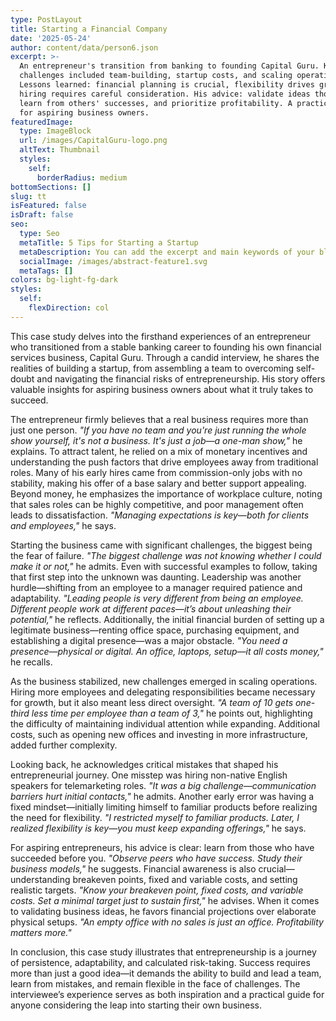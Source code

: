 ```yaml
---
type: PostLayout
title: Starting a Financial Company
date: '2025-05-24'
author: content/data/person6.json
excerpt: >-
  An entrepreneur's transition from banking to founding Capital Guru. Key
  challenges included team-building, startup costs, and scaling operations.
  Lessons learned: financial planning is crucial, flexibility drives growth, and
  hiring requires careful consideration. His advice: validate ideas thoroughly,
  learn from others' successes, and prioritize profitability. A practical guide
  for aspiring business owners.
featuredImage:
  type: ImageBlock
  url: /images/CapitalGuru-logo.png
  altText: Thumbnail
  styles:
    self:
      borderRadius: medium
bottomSections: []
slug: tt
isFeatured: false
isDraft: false
seo:
  type: Seo
  metaTitle: 5 Tips for Starting a Startup
  metaDescription: You can add the excerpt and main keywords of your blog post here.
  socialImage: /images/abstract-feature1.svg
  metaTags: []
colors: bg-light-fg-dark
styles:
  self:
    flexDirection: col
---
```

This case study delves into the firsthand experiences of an entrepreneur who transitioned from a stable banking career to founding his own financial services business, Capital Guru. Through a candid interview, he shares the realities of building a startup, from assembling a team to overcoming self-doubt and navigating the financial risks of entrepreneurship. His story offers valuable insights for aspiring business owners about what it truly takes to succeed.

The entrepreneur firmly believes that a real business requires more than just one person. *"If you have no team and you're just running the whole show yourself, it's not a business. It's just a job—a one-man show,"* he explains. To attract talent, he relied on a mix of monetary incentives and understanding the push factors that drive employees away from traditional roles. Many of his early hires came from commission-only jobs with no stability, making his offer of a base salary and better support appealing. Beyond money, he emphasizes the importance of workplace culture, noting that sales roles can be highly competitive, and poor management often leads to dissatisfaction. *"Managing expectations is key—both for clients and employees,"* he says.

Starting the business came with significant challenges, the biggest being the fear of failure. *"The biggest challenge was not knowing whether I could make it or not,"* he admits. Even with successful examples to follow, taking that first step into the unknown was daunting. Leadership was another hurdle—shifting from an employee to a manager required patience and adaptability. *"Leading people is very different from being an employee. Different people work at different paces—it’s about unleashing their potential,"* he reflects. Additionally, the initial financial burden of setting up a legitimate business—renting office space, purchasing equipment, and establishing a digital presence—was a major obstacle. *"You need a presence—physical or digital. An office, laptops, setup—it all costs money,"* he recalls.

As the business stabilized, new challenges emerged in scaling operations. Hiring more employees and delegating responsibilities became necessary for growth, but it also meant less direct oversight. *"A team of 10 gets one-third less time per employee than a team of 3,"* he points out, highlighting the difficulty of maintaining individual attention while expanding. Additional costs, such as opening new offices and investing in more infrastructure, added further complexity.

Looking back, he acknowledges critical mistakes that shaped his entrepreneurial journey. One misstep was hiring non-native English speakers for telemarketing roles. *"It was a big challenge—communication barriers hurt initial contacts,"* he admits. Another early error was having a fixed mindset—initially limiting himself to familiar products before realizing the need for flexibility. *"I restricted myself to familiar products. Later, I realized flexibility is key—you must keep expanding offerings,"* he says.

For aspiring entrepreneurs, his advice is clear: learn from those who have succeeded before you. *"Observe peers who have success. Study their business models,"* he suggests. Financial awareness is also crucial—understanding breakeven points, fixed and variable costs, and setting realistic targets. *"Know your breakeven point, fixed costs, and variable costs. Set a minimal target just to sustain first,"* he advises. When it comes to validating business ideas, he favors financial projections over elaborate physical setups. *"An empty office with no sales is just an office. Profitability matters more."*

In conclusion, this case study illustrates that entrepreneurship is a journey of persistence, adaptability, and calculated risk-taking. Success requires more than just a good idea—it demands the ability to build and lead a team, learn from mistakes, and remain flexible in the face of challenges. The interviewee’s experience serves as both inspiration and a practical guide for anyone considering the leap into starting their own business.
